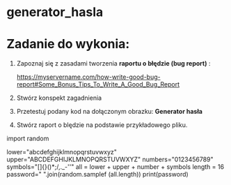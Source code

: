 # generator_hasla
# Zadanie do wykonia:
1. Zapoznaj się z zasadami tworzenia **raportu o błędzie (bug report)** :
   
   https://myservername.com/how-write-good-bug-report#Some_Bonus_Tips_To_Write_A_Good_Bug_Report
   
3. Stwórz konspekt zagadnienia
4. Przetestuj podany kod na dołączonym obrazku: **Generator hasła**
5. Stwórz raport o blędzie na podstawie przykładowego pliku.

import random

lower="abcdefghijklmnopqrstuvwxyz"
upper="ABCDEFGHIJKLMNOPQRSTUVWXYZ"
numbers="0123456789"
symbols="[]{}()*;/,._-''"
        all = lower + upper + number + symbols
        length = 16
        password=" ".join(random.samplef (all.length))
        print(password)
